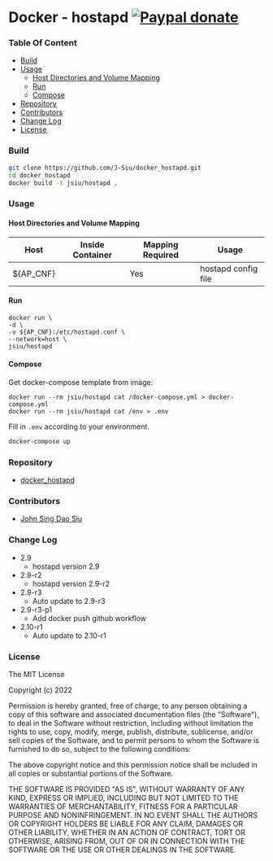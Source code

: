 # Docker - hostapd [![Paypal donate](https://www.paypalobjects.com/en_US/i/btn/btn_donate_LG.gif)](https://www.paypal.com/donate/?business=HZF49NM9D35SJ&no_recurring=0&currency_code=CAD)

### Table Of Content
<!-- TOC -->

- [Build](#build)
- [Usage](#usage)
  - [Host Directories and Volume Mapping](#host-directories-and-volume-mapping)
  - [Run](#run)
  - [Compose](#compose)
- [Repository](#repository)
- [Contributors](#contributors)
- [Change Log](#change-log)
- [License](#license)

<!-- /TOC -->

### Build

```sh
git clone https://github.com/J-Siu/docker_hostapd.git
cd docker_hostapd
docker build -t jsiu/hostapd .
```

### Usage

#### Host Directories and Volume Mapping

Host|Inside Container|Mapping Required|Usage
---|---|---|---
${AP_CNF}||Yes|hostapd config file

#### Run

```docker
docker run \
-d \
-v ${AP_CNF}:/etc/hostapd.conf \
--network=host \
jsiu/hostapd
```

#### Compose

Get docker-compose template from image:

```docker
docker run --rm jsiu/hostapd cat /docker-compose.yml > docker-compose.yml
docker run --rm jsiu/hostapd cat /env > .env
```

Fill in `.env` according to your environment.

```sh
docker-compose up
```

### Repository

- [docker_hostapd](https://github.com/J-Siu/docker_hostapd)

### Contributors

- [John Sing Dao Siu](https://github.com/J-Siu)

### Change Log

- 2.9
  - hostapd version 2.9
- 2.9-r2
  - hostapd version 2.9-r2
- 2.9-r3
  - Auto update to 2.9-r3
- 2.9-r3-p1
  - Add docker push github workflow
- 2.10-r1
  - Auto update to 2.10-r1
<!--CHANGE-LOG-END-->

### License

The MIT License

Copyright (c) 2022

Permission is hereby granted, free of charge, to any person obtaining a copy of this software and associated documentation files (the "Software"), to deal in the Software without restriction, including without limitation the rights to use, copy, modify, merge, publish, distribute, sublicense, and/or sell copies of the Software, and to permit persons to whom the Software is furnished to do so, subject to the following conditions:

The above copyright notice and this permission notice shall be included in all copies or substantial portions of the Software.

THE SOFTWARE IS PROVIDED "AS IS", WITHOUT WARRANTY OF ANY KIND, EXPRESS OR IMPLIED, INCLUDING BUT NOT LIMITED TO THE WARRANTIES OF MERCHANTABILITY, FITNESS FOR A PARTICULAR PURPOSE AND NONINFRINGEMENT. IN NO EVENT SHALL THE AUTHORS OR COPYRIGHT HOLDERS BE LIABLE FOR ANY CLAIM, DAMAGES OR OTHER LIABILITY, WHETHER IN AN ACTION OF CONTRACT, TORT OR OTHERWISE, ARISING FROM, OUT OF OR IN CONNECTION WITH THE SOFTWARE OR THE USE OR OTHER DEALINGS IN THE SOFTWARE.
